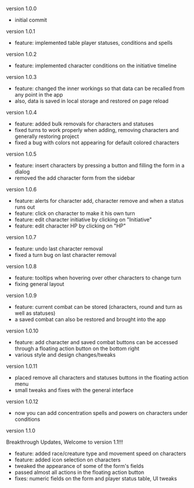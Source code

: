 version 1.0.0

- initial commit

version 1.0.1

- feature: implemented table player statuses, conditions and spells

version 1.0.2

- feature: implemented character conditions on the initiative timeline

version 1.0.3 

- feature: changed the inner workings so that data can be recalled from any point in the app
- also, data is saved in local storage and restored on page reload

version 1.0.4

- feature: added bulk removals for characters and statuses
- fixed turns to work properly when adding, removing characters and generally restoring project
- fixed a bug with colors not appearing for default colored characters

version 1.0.5

- feature: insert characters by pressing a button and filling the form in a dialog
- removed the add character form from the sidebar

version 1.0.6

- feature: alerts for character add, character remove and when a status runs out 
- feature: click on character to make it his own turn
- feature: edit character initiative by clicking on "Initiative"
- feature: edit character HP by clicking on "HP"

version 1.0.7

- feature: undo last character removal
- fixed a turn bug on last character removal

version 1.0.8

- feature: tooltips when hovering over other characters to change turn
- fixing general layout 

version 1.0.9

- feature: current combat can be stored (characters, round and turn as well as statuses)
- a saved combat can also be restored and brought into the app

version 1.0.10

- feature: add character and saved combat buttons can be accessed through a floating action button on the bottom right
- various style and design changes/tweaks

version 1.0.11

- placed remove all characters and statuses buttons in the floating action menu
- small tweaks and fixes with the general interface

version 1.0.12

- now you can add concentration spells and powers on characters under conditions


version 1.1.0

Breakthrough Updates, Welcome to version 1.1!!!

- feature: added race/creature type and movement speed on characters
- feature: added icon selection on characters
- tweaked the appearance of some of the form's fields
- passed almost all actions in the floating action button
- fixes: numeric fields on the form and player status table, UI tweaks